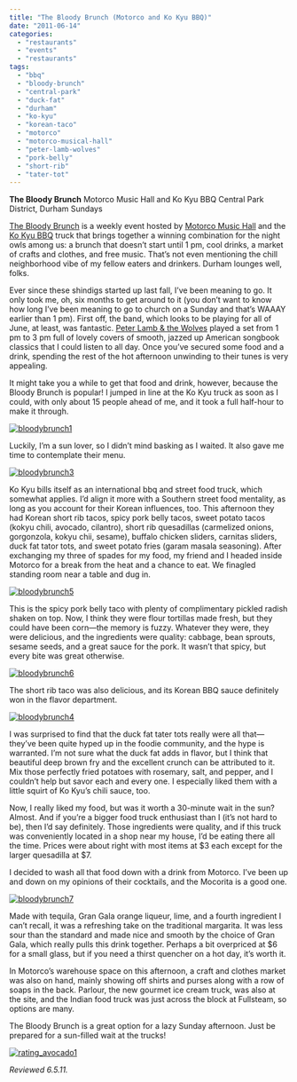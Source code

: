 ```yaml
---
title: "The Bloody Brunch (Motorco and Ko Kyu BBQ)"
date: "2011-06-14"
categories: 
  - "restaurants"
  - "events"
  - "restaurants"
tags: 
  - "bbq"
  - "bloody-brunch"
  - "central-park"
  - "duck-fat"
  - "durham"
  - "ko-kyu"
  - "korean-taco"
  - "motorco"
  - "motorco-musical-hall"
  - "peter-lamb-wolves"
  - "pork-belly"
  - "short-rib"
  - "tater-tot"
---
```


**The Bloody Brunch** Motorco Music Hall and Ko Kyu BBQ Central Park District, Durham Sundays

[The Bloody Brunch](http://motorcomusic.com/bloody-brunch-w-peter-lamb-the-wolves-2) is a weekly event hosted by [Motorco Music Hall](http://www.thegourmez.com/?p=1785) and the [Ko Kyu BBQ](http://www.kokyubbq.com/) truck that brings together a winning combination for the night owls among us: a brunch that doesn’t start until 1 pm, cool drinks, a market of crafts and clothes, and free music. That’s not even mentioning the chill neighborhood vibe of my fellow eaters and drinkers. Durham lounges well, folks.

Ever since these shindigs started up last fall, I’ve been meaning to go. It only took me, oh, six months to get around to it (you don’t want to know how long I’ve been meaning to go to church on a Sunday and that’s WAAAY earlier than 1 pm). First off, the band, which looks to be playing for all of June, at least, was fantastic. [Peter Lamb & the Wolves](http://www.facebook.com/pages/Peter-Lamb-and-the-Wolves/61259636590?sk=info) played a set from 1 pm to 3 pm full of lovely covers of smooth, jazzed up American songbook classics that I could listen to all day. Once you’ve secured some food and a drink, spending the rest of the hot afternoon unwinding to their tunes is very appealing.

It might take you a while to get that food and drink, however, because the Bloody Brunch is popular! I jumped in line at the Ko Kyu truck as soon as I could, with only about 15 people ahead of me, and it took a full half-hour to make it through.

[![](http://s3.amazonaws.com/thegourmez-wpmedia/2011/06/bloodybrunch1.jpg "bloodybrunch1")](http://s3.amazonaws.com/thegourmez-wpmedia/2011/06/bloodybrunch1.jpg)

Luckily, I’m a sun lover, so I didn’t mind basking as I waited. It also gave me time to contemplate their menu.

[![](http://s3.amazonaws.com/thegourmez-wpmedia/2011/06/bloodybrunch3.jpg "bloodybrunch3")](http://s3.amazonaws.com/thegourmez-wpmedia/2011/06/bloodybrunch3.jpg)

Ko Kyu bills itself as an international bbq and street food truck, which somewhat applies. I’d align it more with a Southern street food mentality, as long as you account for their Korean influences, too. This afternoon they had Korean short rib tacos, spicy pork belly tacos, sweet potato tacos (kokyu chili, avocado, cilantro), short rib quesadillas (carmelized onions, gorgonzola, kokyu chii, sesame), buffalo chicken sliders, carnitas sliders, duck fat tator tots, and sweet potato fries (garam masala seasoning). After exchanging my three of spades for my food, my friend and I headed inside Motorco for a break from the heat and a chance to eat. We finagled standing room near a table and dug in.

[![](http://s3.amazonaws.com/thegourmez-wpmedia/2011/06/bloodybrunch5.jpg "bloodybrunch5")](http://s3.amazonaws.com/thegourmez-wpmedia/2011/06/bloodybrunch5.jpg)

This is the spicy pork belly taco with plenty of complimentary pickled radish shaken on top. Now, I think they were flour tortillas made fresh, but they could have been corn—the memory is fuzzy. Whatever they were, they were delicious, and the ingredients were quality: cabbage, bean sprouts, sesame seeds, and a great sauce for the pork. It wasn’t that spicy, but every bite was great otherwise.

[![](http://s3.amazonaws.com/thegourmez-wpmedia/2011/06/bloodybrunch6.jpg "bloodybrunch6")](http://s3.amazonaws.com/thegourmez-wpmedia/2011/06/bloodybrunch6.jpg)

The short rib taco was also delicious, and its Korean BBQ sauce definitely won in the flavor department.

[![](http://s3.amazonaws.com/thegourmez-wpmedia/2011/06/bloodybrunch4.jpg "bloodybrunch4")](http://s3.amazonaws.com/thegourmez-wpmedia/2011/06/bloodybrunch4.jpg)

I was surprised to find that the duck fat tater tots really were all that—they’ve been quite hyped up in the foodie community, and the hype is warranted. I’m not sure what the duck fat adds in flavor, but I think that beautiful deep brown fry and the excellent crunch can be attributed to it. Mix those perfectly fried potatoes with rosemary, salt, and pepper, and I couldn’t help but savor each and every one. I especially liked them with a little squirt of Ko Kyu’s chili sauce, too.

Now, I really liked my food, but was it worth a 30-minute wait in the sun? Almost. And if you’re a bigger food truck enthusiast than I (it’s not hard to be), then I’d say definitely. Those ingredients were quality, and if this truck was conveniently located in a shop near my house, I’d be eating there all the time. Prices were about right with most items at $3 each except for the larger quesadilla at $7.

I decided to wash all that food down with a drink from Motorco. I’ve been up and down on my opinions of their cocktails, and the Mocorita is a good one.

[![](http://s3.amazonaws.com/thegourmez-wpmedia/2011/06/bloodybrunch7.jpg "bloodybrunch7")](http://s3.amazonaws.com/thegourmez-wpmedia/2011/06/bloodybrunch7.jpg)

Made with tequila, Gran Gala orange liqueur, lime, and a fourth ingredient I can’t recall, it was a refreshing take on the traditional margarita. It was less sour than the standard and made nice and smooth by the choice of Gran Gala, which really pulls this drink together. Perhaps a bit overpriced at $6 for a small glass, but if you need a thirst quencher on a hot day, it’s worth it.

In Motorco’s warehouse space on this afternoon, a craft and clothes market was also on hand, mainly showing off shirts and purses along with a row of soaps in the back. Parlour, the new gourmet ice cream truck, was also at the site, and the Indian food truck was just across the block at Fullsteam, so options are many.

The Bloody Brunch is a great option for a lazy Sunday afternoon. Just be prepared for a sun-filled wait at the trucks!

[![](http://s3.amazonaws.com/thegourmez-wpmedia/2009/02/rating_avocado1.gif "rating_avocado1")](http://s3.amazonaws.com/thegourmez-wpmedia/2009/02/rating_avocado1.gif)

_Reviewed 6.5.11._
